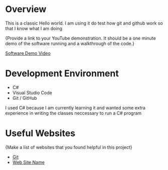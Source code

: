 # Overview

This is a classic Hello world. I am using it do test how git and github work so that I know what I am doing

{Provide a link to your YouTube demonstration.  It should be a one minute demo of the software running and a walkthrough of the code.}

[Software Demo Video](http://youtube.link.goes.here)

# Development Environment

* C#
* Visual Studio Code
* Git / GitHub

I used C# because I am currently learning it and wanted some extra experience in writing the classes neccessary to run a C# program

# Useful Websites

{Make a list of websites that you found helpful in this project}
* [Git](https://git-scm.com/)
* [Web Site Name](http://url.link.goes.here)
